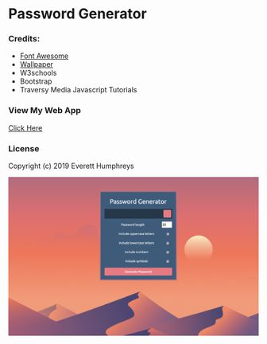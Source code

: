# Password Generator

### Credits:
* [Font Awesome](https://fontawesome.com/)
* [Wallpaper](https://wallpapersden.com/desert-sun-day-minimalism-wallpaper/2932x2932/)
* W3schools
* Bootstrap
* Traversy Media Javascript Tutorials

### View My Web App
[Click Here](https://everetthumphreys.github.io/password-generator/)

### License
Copyright (c) 2019 Everett Humphreys

![Screenshot](https://raw.githubusercontent.com/everetthumphreys/password-generator/master/assets/Screen%20Shot%202019-12-17%20at%208.44.10%20PM.png)